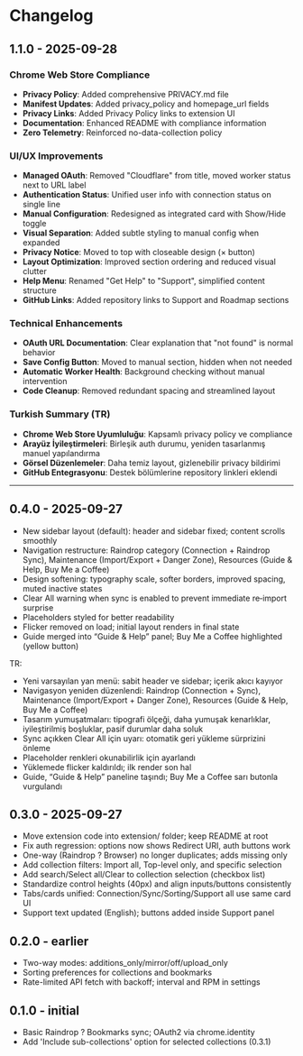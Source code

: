 # Changelog

## 1.1.0 - 2025-09-28

### Chrome Web Store Compliance
- **Privacy Policy**: Added comprehensive PRIVACY.md file
- **Manifest Updates**: Added privacy_policy and homepage_url fields
- **Privacy Links**: Added Privacy Policy links to extension UI
- **Documentation**: Enhanced README with compliance information
- **Zero Telemetry**: Reinforced no-data-collection policy

### UI/UX Improvements
- **Managed OAuth**: Removed "Cloudflare" from title, moved worker status next to URL label
- **Authentication Status**: Unified user info with connection status on single line
- **Manual Configuration**: Redesigned as integrated card with Show/Hide toggle
- **Visual Separation**: Added subtle styling to manual config when expanded
- **Privacy Notice**: Moved to top with closeable design (× button)
- **Layout Optimization**: Improved section ordering and reduced visual clutter
- **Help Menu**: Renamed "Get Help" to "Support", simplified content structure
- **GitHub Links**: Added repository links to Support and Roadmap sections

### Technical Enhancements
- **OAuth URL Documentation**: Clear explanation that "not found" is normal behavior
- **Save Config Button**: Moved to manual section, hidden when not needed
- **Automatic Worker Health**: Background checking without manual intervention
- **Code Cleanup**: Removed redundant spacing and streamlined layout

### Turkish Summary (TR)
- **Chrome Web Store Uyumluluğu**: Kapsamlı privacy policy ve compliance
- **Arayüz İyileştirmeleri**: Birleşik auth durumu, yeniden tasarlanmış manuel yapılandırma
- **Görsel Düzenlemeler**: Daha temiz layout, gizlenebilir privacy bildirimi
- **GitHub Entegrasyonu**: Destek bölümlerine repository linkleri eklendi

---

## 0.4.0 - 2025-09-27
- New sidebar layout (default): header and sidebar fixed; content scrolls smoothly
- Navigation restructure: Raindrop category (Connection + Raindrop Sync), Maintenance (Import/Export + Danger Zone), Resources (Guide & Help, Buy Me a Coffee)
- Design softening: typography scale, softer borders, improved spacing, muted inactive states
- Clear All warning when sync is enabled to prevent immediate re‑import surprise
- Placeholders styled for better readability
- Flicker removed on load; initial layout renders in final state
- Guide merged into “Guide & Help” panel; Buy Me a Coffee highlighted (yellow button)

TR:
- Yeni varsayılan yan menü: sabit header ve sidebar; içerik akıcı kayıyor
- Navigasyon yeniden düzenlendi: Raindrop (Connection + Sync), Maintenance (Import/Export + Danger Zone), Resources (Guide & Help, Buy Me a Coffee)
- Tasarım yumuşatmaları: tipografi ölçeği, daha yumuşak kenarlıklar, iyileştirilmiş boşluklar, pasif durumlar daha soluk
- Sync açıkken Clear All için uyarı: otomatik geri yükleme sürprizini önleme
- Placeholder renkleri okunabilirlik için ayarlandı
- Yüklemede flicker kaldırıldı; ilk render son hal
- Guide, “Guide & Help” paneline taşındı; Buy Me a Coffee sarı butonla vurgulandı

## 0.3.0 - 2025-09-27
- Move extension code into extension/ folder; keep README at root
- Fix auth regression: options now shows Redirect URI, auth buttons work
- One-way (Raindrop ? Browser) no longer duplicates; adds missing only
- Add collection filters: Import all, Top-level only, and specific selection
- Add search/Select all/Clear to collection selection (checkbox list)
- Standardize control heights (40px) and align inputs/buttons consistently
- Tabs/cards unified: Connection/Sync/Sorting/Support all use same card UI
- Support text updated (English); buttons added inside Support panel

## 0.2.0 - earlier
- Two-way modes: additions_only/mirror/off/upload_only
- Sorting preferences for collections and bookmarks
- Rate-limited API fetch with backoff; interval and RPM in settings

## 0.1.0 - initial
- Basic Raindrop ? Bookmarks sync; OAuth2 via chrome.identity
- Add 'Include sub-collections' option for selected collections (0.3.1)
